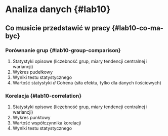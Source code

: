 # Analiza danych {#lab10}

## Co musicie przedstawić w pracy {#lab10-co-ma-byc}

### Porównanie grup {#lab10-group-comparison}

1. Statystyki opisowe (liczebność grup, miary tendencji centralnej i wariancji)
2. Wykres pudełkowy
3. Wyniki testu statystycznego
4. Wartość statystyki *d* Cohena (siła efektu, tylko dla danych ilościowych)

### Korelacja {#lab10-correlation}

1. Statystyki opisowe (liczebność grup, miary tendencji centralnej i wariancji)
2. Wykres punktowy
3. Wartość współczynnika korelacji
4. Wyniki testu statystycznego